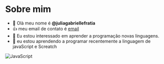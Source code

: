 # Sobre mim
- 👋 Olà meu nome é **@juliagabriellefratia**
- :+1: meu email de contato é [email](julia.leopoldo@escola.pr.gov.br)
- 👀 Eu estou interessado em aprender a programação novas linguagens.
- 🌱 eu estou aprendendo a programar recentemente a linguagem de javaScript e Screatch

![JavaScript](https://img.shields.io/badge/javascript-%23323330.svg?style=for-the-badge&logo=javascript&logoColor=%23F7DF1E)
